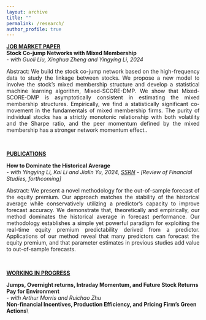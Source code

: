 ```yaml
---
layout: archive
title: ""
permalink: /research/
author_profile: true
---
```

<b><u>JOB MARKET PAPER</u></b><br/>
**Stock Co-jump Networks with Mixed Membership**\
*- with Guoli Liu, Xinghua Zheng and Yingying Li, 2024*
<p style='text-align: justify;'>Abstract: We build the stock co-jump network based on the high-frequency data to study the linkage between stocks. We propose a new model to involve the stock’s mixed membership structure and develop a statistical machine learning algorithm, Mixed-SCORE-DMP. We show that Mixed-SCORE-DMP is asymptotically consistent in estimating the mixed membership structures. Empirically, we find a statistically significant co-movement in the fundamentals of mixed membership firms. The purity of individual stocks has a strictly monotonic relationship with both volatility and the Sharpe ratio, and the peer momentum defined by the mixed membership has a stronger network momentum effect.. </p><br/>

<b><u>PUBLICATIONS</u></b><br/>

**How to Dominate the Historical Average**\
*- with Yingying Li, Kai Li and Jialin Yu, 2024, [SSRN](https://papers.ssrn.com/sol3/papers.cfm?abstract_id=4245306)*
*- [Review of Financial Studies, forthcoming]*


<p style='text-align: justify;'>Abstract: We present a novel methodology for the out-of-sample forecast of the equity premium. Our approach matches the stability of the historical average while conservatively utilizing a predictor’s capacity to improve forecast accuracy. We demonstrate that, theoretically and empirically, our method dominates the historical average in forecast performance. Our methodology establishes a simple yet powerful paradigm for exploiting the real-time equity premium predictability derived from a predictor. Applications of our method reveal that many predictors can forecast the equity premium, and that parameter estimates in previous studies add value to out-of-sample forecasts. </p><br/>



<b><u>WORKING IN PROGRESS</u></b><br/>

**Jumps, Overnight returns, Intraday Momentum, and Future Stock Returns**\
**Pay for Environment**\
*- with Arthur Morris and Ruichao Zhu*\
**Non-financial Incentives, Production Efficiency, and Pricing Firm’s Green Actions**\


